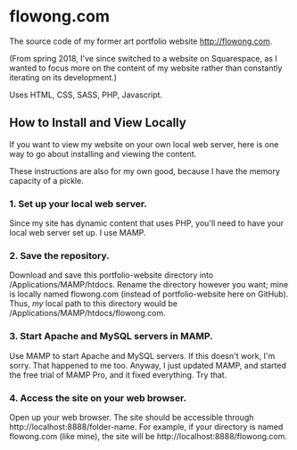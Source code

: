 # flowong.com
The source code of my former art portfolio website http://flowong.com.

(From spring 2018, I've since switched to a website on Squarespace, as I wanted to focus more on the content of my website rather than constantly iterating on its development.)

Uses HTML, CSS, SASS, PHP, Javascript.

## How to Install and View Locally

If you want to view my website on your own local web server, here is one way to go about installing and viewing the content.

These instructions are also for my own good, because I have the memory capacity of a pickle.

### 1. Set up your local web server.

   Since my site has dynamic content that uses PHP, you'll need to have your local web server set up. I use MAMP.

### 2. Save the repository.

   Download and save this portfolio-website directory into /Applications/MAMP/htdocs. Rename the directory however you want; mine is locally named flowong.com (instead of portfolio-website here on GitHub). Thus, *my* local path to this directory would be /Applications/MAMP/htdocs/flowong.com.

### 3. Start Apache and MySQL servers in MAMP.
  Use MAMP to start Apache and MySQL servers. If this doesn't work, I'm sorry. That happened to me too. Anyway, I just updated MAMP, and started the free trial of MAMP Pro, and it fixed everything. Try that.
  
### 4. Access the site on your web browser.
  Open up your web browser. The site should be accessible through http://localhost:8888/folder-name. For example, if your directory is named flowong.com (like mine), the site will be http://localhost:8888/flowong.com.
